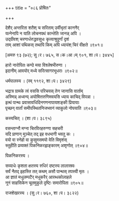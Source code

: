 +++
title = "०८६ प्रोषितः"

+++


देशैर् अन्तरिता शतैश् च सरिताम् उर्वीभृतां काननैर्  
यत्नेनापि न याति लोचनपथं कान्तेति जानन्न् अपि ।  
उद्ग्रीवश् चरणार्धरुद्धवसुधः कृत्वाश्रुपूर्णां दृशं  
ताम् आशां पथिकस् तथापि किम् अपि ध्यायंश् चिरं वीक्षते ॥९०१॥  


[अमरु ९३ (७२); सु।र। ७६५, स।क।आ।म् ९०१, शा।प। ३४४५]  


हारो नारोपितः कण्ठे मया विश्लेषभीरुणा ।  
इदानीम् आवयोर् मध्ये सरित्सागरभूधराः ॥९०२॥  


धर्मपालस्य । (स्व् ११९२, शा।प। ३४२९)  


भद्रात्र ग्रामके त्वं वससि परिचयस् तेन जानासि वार्ताम्  
अस्मिन्न् अध्वन्य् अयोषित्तरुणिमवयसि ध्याय काचिद् विपन्ना ।  
इत्थं पान्थः प्रवासावधिदिनगणनापायशङ्की प्रियायाः   
पृच्छन् वार्तां समीपस्थितनिजभवनं व्याकुलो नोपयाति ॥९०३॥  


कस्यचित् । (शा।प। ३८९५)  


वसन्ताग्नौ मग्ना चिरविरहरुग्णा सहचरी  
यदि प्राणान् मुञ्चेत् तद् इह वधभागी भवतु कः ।  
वयो वा स्नेहो वा कुसुमसमयो वेति विमृशंस्  
स्तुहीति प्रव्यक्तं पिकनिकरझङ्कारम् अशृणोत् ॥९०४॥  


पिकनिकरस्य ।  


सव्याधेः कृशता क्षतस्य रुधिरं दष्टस्य लालास्रवः  
सर्वं नैतद् इहास्ति तत् कथम् असौ पान्थस् तपस्वी मृतः ।  
आ ज्ञातं मधुलम्पटैर् मधुकरैर् आरब्धकोलाहले  
नूनं साहसिकेन चूतमुकुले दृष्टिः समारोपिता ॥९०५॥  


राजशेखरस्य । (सु।र। ७६०, शा।प। ३८२२)  

